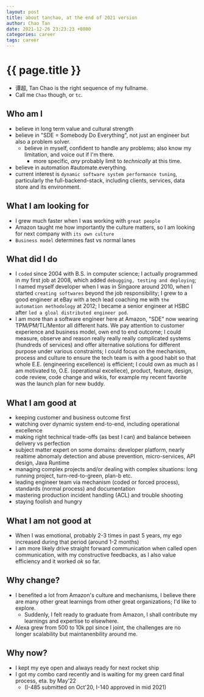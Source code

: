 ```yaml
---
layout: post
title: about tanchao, at the end of 2021 version
author: Chao Tan
date: 2021-12-26 23:23:23 +0800
categories: career
tags: career
---
```


{{ page.title }}
================

* 谭超, Tan Chao is the right sequence of my fullname.
* Call me `Chao` though, or `tc`.

## Who am I

* believe in long term value and cultural strength
* believe in "SDE = Somebody Do Everything", not just an engineer but also a problem solver.
  * believe in myself, confident to handle any problems; also know my limitation, and voice out if I'm there.
    * more specific, *any* probably limit to *technically* at this time.
* believe in automation #automate.everything.
* current interest is `dynamic software system performance tuning`, particularly the full-backend-stack, including clients, services, data store and its environment.

## What I am looking for

* I grew much faster when I was working with `great people`
* Amazon taught me how importantly the culture matters, so I am looking for next company with `its own culture`
* `Business model` determines fast vs normal lanes

## What did I do

* I `coded` since 2004 with B.S. in computer science; I actually programmed in my first job at 2008, which added `debugging, testing and deploying`; I named myself developer when I was in Singaore around 2010, when I started `creating softwares` beyond the job responsibility; I grew to a good engineer at eBay with a tech lead coaching me with `the automation methodology` at 2012; I became a senior engineer at HSBC after `led a gloal distributed engineer pod`.
* I am more than a software engineer here at Amazon, "SDE" now wearing TPM/PM/TL/Mentor all different hats. We pay attention to customer experience and business model, own end to end outcome; I could measure, observe and reason really really really complicated systems (hundreds of services) and offer alternative solutions for different purpose under various constraints; I could focus on the mechanism, process and culture to ensure the tech team is with a good habit so that whole E.E. (engineering excellence) is efficient; I could own as much as I am motivated to, O.E. (operational excellece), product, feature, design, code review, code change and wikis, for example my recent favorite was the launch plan for new buddy.

## What I am good at

* keeping customer and business outcome first
* watching over dynamic system end-to-end, including operational excellence
* making right technical trade-offs (as best I can) and balance between delivery vs perfection
* subject matter expert on some domains: developer platform, nearly realtime abnomaly detection and abuse prevention, micro-services, API design, Java Runtime
* managing complex projects and/or dealing with complex situations: long running project, turn-red-to-green, plan-b etc.
* leading engineer team via mechanism (coded or forced process), standards (normal process) and documentation
* mastering production incident handling (ACL) and trouble shooting
* staying foolish and hungry

## What I am not good at

* When I was emotional, probably 2-3 times in past 5 years, my ego increased during that period (around 1-2 months)
* I am more likely drive straight forward communication when called open communication, with my constructive feedbacks, as I also value efficiency and it worked *ok* so far.

## Why change?

* I benefited a lot from Amazon's culture and mechanisms, I believe there are many other great learnings from other great  organizations; I'd like to explore.
  * Suddenly, I felt ready to graduate from Amazon, I shall contribute my learnings and expertise to elsewhere.
* Alexa grew from 500 to 10k ppl since I joint, the challenges are no longer scalability but maintanenbility around me.

## Why now?

* I kept my eye open and always ready for next rocket ship
* I got my combo card recently and is waiting for my green card final process, eta. by May'22
  * (I-485 submitted on Oct'20, I-140 approved in mid 2021)